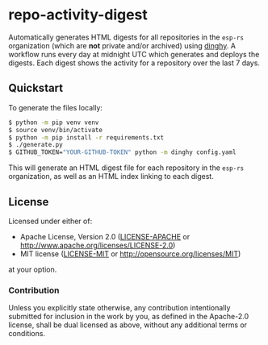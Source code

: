 # repo-activity-digest

Automatically generates HTML digests for all repositories in the `esp-rs` organization (which are **not** private and/or archived) using [dinghy](https://github.com/nedbat/dinghy). A workflow runs every day at midnight UTC which generates and deploys the digests. Each digest shows the activity for a repository over the last 7 days.

## Quickstart

To generate the files locally:

```bash
$ python -m pip venv venv
$ source venv/bin/activate
$ python -m pip install -r requirements.txt
$ ./generate.py
$ GITHUB_TOKEN="YOUR-GITHUB-TOKEN" python -m dinghy config.yaml
```

This will generate an HTML digest file for each repository in the `esp-rs` organization, as well as an HTML index linking to each digest.

## License

Licensed under either of:

- Apache License, Version 2.0 ([LICENSE-APACHE](LICENSE-APACHE) or http://www.apache.org/licenses/LICENSE-2.0)
- MIT license ([LICENSE-MIT](LICENSE-MIT) or http://opensource.org/licenses/MIT)

at your option.

### Contribution

Unless you explicitly state otherwise, any contribution intentionally submitted for inclusion in
the work by you, as defined in the Apache-2.0 license, shall be dual licensed as above, without
any additional terms or conditions.
